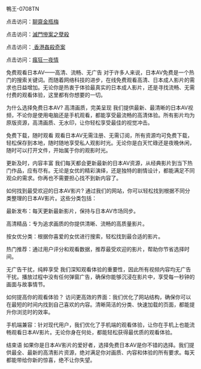 鴨王-0708TN

点击访问：<a href="https://heiliaowzu4ur.pages.dev">聊齋金瓶梅</a>

点击访问：<a href="https://heiliaozj3tjd.pages.dev">滅門慘案之孽殺</a>

点击访问：<a href="https://heiliaoxwd5i8.pages.dev"> 香港姦殺奇案</a>

点击访问：<a href="https://heiliaoe8ajia.pages.dev">瘋狂一夜情</a>

免费观看日本AV——高清、流畅、无广告
对于许多人来说，日本AV免费是一个热门的搜索关键词。而随着网络科技的进步，在线免费观看高清、日本成人影片的需求也日益增加。无论你是热衷于体验最真实的日本成人影片，还是寻找流畅、无需付费的观看体验，这里都有你想要的一切。

为什么选择免费日本AV?
高清画质，完美呈现
我们提供最新、最清晰的日本AV视频，不论你是使用电脑还是手机观看，都能享受最流畅的高清体验。所有影片均为原版资源，高清画质、无水印，让你轻松享受最佳的视觉冲击。

免费下载，随时观看
观看日本AV无需注册、无需订阅，所有资源均可免费下载，轻松保存到本地，随时随地享受私人观影时光。无论你是白天忙碌还是夜晚休闲，随时可以打开文件，开始属于你的观影时光。

更新及时，内容丰富
我们每天都会更新最新的日本AV资源，从经典影片到当下热门作品，应有尽有。无论是女优的精彩演绎，还是独特的剧情设计，都能满足不同观众的需求。你再也不需要担心找不到新内容了。

如何找到最受欢迎的日本AV影片?
通过我们的网站，你可以轻松找到根据不同分类整理的日本AV影片。这些分类包括：

最新发布：每天更新最新影片，保持与日本AV市场同步。

高清精品：专为追求画质的你提供清晰、流畅的高质量影片。

按女优分类：根据你喜爱的女优进行搜索，轻松找到最合适的影片。

热门推荐：通过用户评分和观看数据，推荐最受欢迎的影片，帮助你节省选择时间。

无广告干扰，纯粹享受
我们深知观看体验的重要性，因此所有视频内容均无广告干扰。播放过程中没有任何弹窗广告，确保你能够沉浸在影片中，享受每一秒钟的画面与故事情节。

如何提高你的观看体验？
访问更高效的界面：我们优化了网站结构，确保你可以在最短的时间内找到自己喜欢的内容。清晰简洁的分类、快速加载的页面，都能提升你浏览时的效率。

手机端兼容：针对现代用户，我们优化了手机端的观看体验，让你在手机上也能流畅观看日本AV影片。无论你身在何处，都能轻松获得最优质的观看体验。

结束语
如果你是日本AV影片的爱好者，选择免费日本AV是你不错的选择。我们提供最全、最新的高清影片资源，绝对满足你对画质、内容和体验的所有要求。每天都能带给你新的惊喜，绝不让你失望。


<span style="display:none;">[Canonical link] ( https://github.com/dtn2611/4444444 ）</span>


